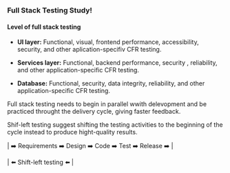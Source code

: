 ### Full Stack Testing Study!

#### Level of full stack testing

* **UI layer:** Functional, visual, frontend performance, accessibility, security, and other aplication-specifiv CFR testing.

* **Services layer:** Functional, backend performance, security , reliability, and other application-specific CFR testing. 

* **Database:** Functional, security, data integrity, reliability, and other application-specific CFR testing.

Full stack testing needs to begin in parallel wwith delevopment and be practiced throught the delivery cycle, giving faster feedback.

Shif-left testing suggest shifting the testing activities to the beginning of the cycle instead to produce hight-quality results.

| :arrow_right: Requirements :arrow_right: Design :arrow_right: Code :arrow_right: Test :arrow_right: Release :arrow_right: |

| :arrow_left: Shift-left testing :arrow_left: |


